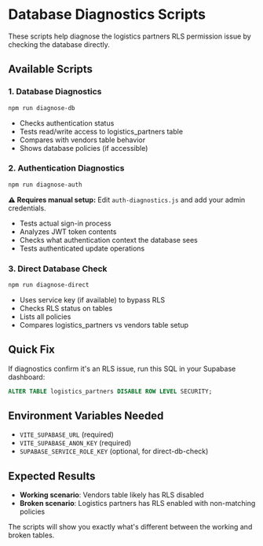 # Database Diagnostics Scripts

These scripts help diagnose the logistics partners RLS permission issue by checking the database directly.

## Available Scripts

### 1. Database Diagnostics
```bash
npm run diagnose-db
```
- Checks authentication status
- Tests read/write access to logistics_partners table
- Compares with vendors table behavior
- Shows database policies (if accessible)

### 2. Authentication Diagnostics
```bash
npm run diagnose-auth
```
**⚠️ Requires manual setup:** Edit `auth-diagnostics.js` and add your admin credentials.

- Tests actual sign-in process
- Analyzes JWT token contents
- Checks what authentication context the database sees
- Tests authenticated update operations

### 3. Direct Database Check
```bash
npm run diagnose-direct
```
- Uses service key (if available) to bypass RLS
- Checks RLS status on tables
- Lists all policies
- Compares logistics_partners vs vendors table setup

## Quick Fix

If diagnostics confirm it's an RLS issue, run this SQL in your Supabase dashboard:

```sql
ALTER TABLE logistics_partners DISABLE ROW LEVEL SECURITY;
```

## Environment Variables Needed

- `VITE_SUPABASE_URL` (required)
- `VITE_SUPABASE_ANON_KEY` (required)
- `SUPABASE_SERVICE_ROLE_KEY` (optional, for direct-db-check)

## Expected Results

- **Working scenario**: Vendors table likely has RLS disabled
- **Broken scenario**: Logistics partners has RLS enabled with non-matching policies

The scripts will show you exactly what's different between the working and broken tables.
